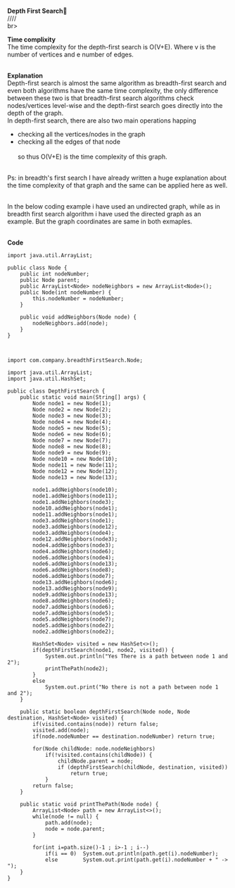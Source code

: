 **Depth First Search🎃**<br>
////
<br>br>

**Time complixity**<br>
The time complexity for the depth-first search is O(V+E). Where v is the number of vertices and e number of edges.<br><br>

**Explanation**<br>
Depth-first search is almost the same algorithm as breadth-first search and even both algorithms have the same time complexity, the only difference between these two is
that breadth-first search algorithms check nodes/vertices level-wise and the depth-first search goes directly into the depth of the graph.<br>
In depth-first search, there are also two main operations happing <br>
- checking all the vertices/nodes in the graph
- checking all the edges of that node <br><br>
so thus O(V+E) is the time complexity of this graph.<br><br>

Ps: in breadth's first search I have already written a huge explanation about the time complexity of that graph and the same can be applied here as well. 
<br><br>

In the below coding example i have used an undirected graph, while as in breadth first search algorithm i have used the directed graph as an example. But the
graph coordinates are same in both exmaples.<br><br>

**Code**<br>
```
import java.util.ArrayList;

public class Node {
    public int nodeNumber;
    public Node parent;
    public ArrayList<Node> nodeNeighbors = new ArrayList<Node>();
    public Node(int nodeNumber) {
        this.nodeNumber = nodeNumber;
    }

    public void addNeighbors(Node node) {
        nodeNeighbors.add(node);
    }
}



import com.company.breadthFirstSearch.Node;

import java.util.ArrayList;
import java.util.HashSet;

public class DepthFirstSearch {
    public static void main(String[] args) {
        Node node1 = new Node(1);
        Node node2 = new Node(2);
        Node node3 = new Node(3);
        Node node4 = new Node(4);
        Node node5 = new Node(5);
        Node node6 = new Node(6);
        Node node7 = new Node(7);
        Node node8 = new Node(8);
        Node node9 = new Node(9);
        Node node10 = new Node(10);
        Node node11 = new Node(11);
        Node node12 = new Node(12);
        Node node13 = new Node(13);

        node1.addNeighbors(node10);
        node1.addNeighbors(node11);
        node1.addNeighbors(node3);
        node10.addNeighbors(node1);
        node11.addNeighbors(node1);
        node3.addNeighbors(node1);
        node3.addNeighbors(node12);
        node3.addNeighbors(node4);
        node12.addNeighbors(node3);
        node4.addNeighbors(node3);
        node4.addNeighbors(node6);
        node6.addNeighbors(node4);
        node6.addNeighbors(node13);
        node6.addNeighbors(node8);
        node6.addNeighbors(node7);
        node13.addNeighbors(node6);
        node13.addNeighbors(node9);
        node9.addNeighbors(node13);
        node8.addNeighbors(node6);
        node7.addNeighbors(node6);
        node7.addNeighbors(node5);
        node5.addNeighbors(node7);
        node5.addNeighbors(node2);
        node2.addNeighbors(node2);

        HashSet<Node> visited = new HashSet<>();
        if(depthFirstSearch(node1, node2, visited)) {
            System.out.println("Yes There is a path between node 1 and 2");
            printThePath(node2);
        }
        else
            System.out.print("No there is not a path between node 1 and 2");
    }

    public static boolean depthFirstSearch(Node node, Node destination, HashSet<Node> visited) {
        if(visited.contains(node)) return false;
        visited.add(node);
        if(node.nodeNumber == destination.nodeNumber) return true;

        for(Node childNode: node.nodeNeighbors)
            if(!visited.contains(childNode)) {
                childNode.parent = node;
                if (depthFirstSearch(childNode, destination, visited))
                    return true;
            }
        return false;
    }

    public static void printThePath(Node node) {
        ArrayList<Node> path = new ArrayList<>();
        while(node != null) {
            path.add(node);
            node = node.parent;
        }

        for(int i=path.size()-1 ; i>-1 ; i--)
            if(i == 0)  System.out.println(path.get(i).nodeNumber);
            else        System.out.print(path.get(i).nodeNumber + " -> ");
    }
}
```
